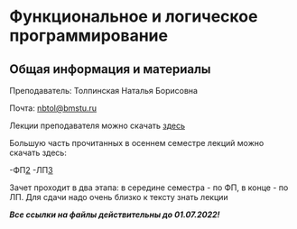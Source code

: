 # Функциональное и логическое программирование

## Общая информация и материалы

Преподаватель: Толпинская Наталья Борисовна

Почта: nbtol@bmstu.ru

Лекции преподавателя можно скачать [здесь][1]

Большую часть прочитанных в осеннем семестре лекций можно скачать здесь:

-ФП[2]
-ЛП[3]

Зачет проходит в два этапа: в середине семестра - по ФП, в конце - по ЛП. Для сдачи надо очень близко к тексту знать лекции

***Все ссылки на файлы действительны до 01.07.2022!***

[1]: https://1drv.ms/u/s!AnleQw_T68WwjeB_DePM-gjGGbSExw?e=Uaumhc
[2]: https://1drv.ms/w/s!AnleQw_T68WwjeEA78hYoU6OEW-Z3w?e=0hmJOL
[3]: https://1drv.ms/w/s!AnleQw_T68WwjeEB-lSAxLrakHnp3Q?e=9SuhZ0
